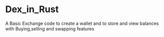 # Dex_in_Rust

A Basic Exchange code to create a wallet and to store and view balances with Buying,selling and swapping features
